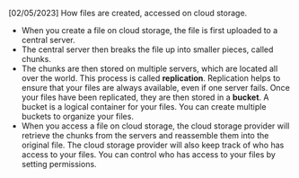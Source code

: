 [02/05/2023]
How files are created, accessed  on cloud storage.

-   When you create a file on cloud storage, the file is first uploaded to a central server. 
-   The central server then breaks the file up into smaller pieces, called chunks.
-   The chunks are then stored on multiple servers, which are located all over the world. This process is called **replication**. Replication helps to ensure that your files are always available, even if one server fails. Once your files have been replicated, they are then stored in a **bucket**. A bucket is a logical container for your files. You can create multiple buckets to organize your files.
-   When you access a file on cloud storage, the cloud storage provider will retrieve the chunks from the servers and reassemble them into the original file. The cloud storage provider will also keep track of who has access to your files. You can control who has access to your files by setting permissions.